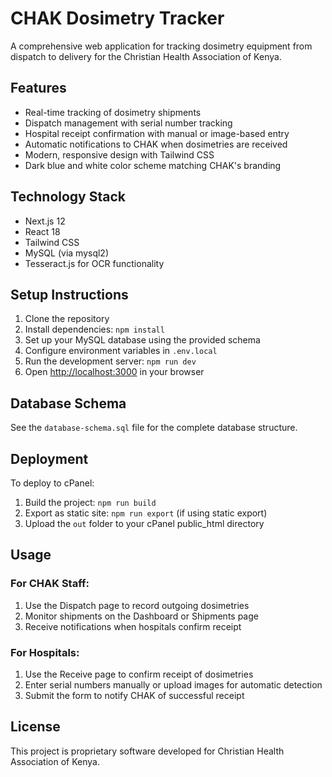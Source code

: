 # CHAK Dosimetry Tracker

A comprehensive web application for tracking dosimetry equipment from dispatch to delivery for the Christian Health Association of Kenya.

## Features

- Real-time tracking of dosimetry shipments
- Dispatch management with serial number tracking
- Hospital receipt confirmation with manual or image-based entry
- Automatic notifications to CHAK when dosimetries are received
- Modern, responsive design with Tailwind CSS
- Dark blue and white color scheme matching CHAK's branding

## Technology Stack

- Next.js 12
- React 18
- Tailwind CSS
- MySQL (via mysql2)
- Tesseract.js for OCR functionality

## Setup Instructions

1. Clone the repository
2. Install dependencies: `npm install`
3. Set up your MySQL database using the provided schema
4. Configure environment variables in `.env.local`
5. Run the development server: `npm run dev`
6. Open [http://localhost:3000](http://localhost:3000) in your browser

## Database Schema

See the `database-schema.sql` file for the complete database structure.

## Deployment

To deploy to cPanel:

1. Build the project: `npm run build`
2. Export as static site: `npm run export` (if using static export)
3. Upload the `out` folder to your cPanel public_html directory

## Usage

### For CHAK Staff:

1. Use the Dispatch page to record outgoing dosimetries
2. Monitor shipments on the Dashboard or Shipments page
3. Receive notifications when hospitals confirm receipt

### For Hospitals:

1. Use the Receive page to confirm receipt of dosimetries
2. Enter serial numbers manually or upload images for automatic detection
3. Submit the form to notify CHAK of successful receipt

## License

This project is proprietary software developed for Christian Health Association of Kenya.